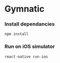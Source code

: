 # Gymnatic

### Install dependancies
```s
npm install
```

### Run on iOS simulator
```s
react-native run-ios
```
